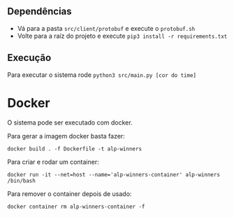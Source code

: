 ## Dependências
- Vá para a pasta `src/client/protobuf` e execute o `protobuf.sh`
- Volte para a raíz do projeto e execute `pip3 install -r requirements.txt`

## Execução
Para executar o sistema rode `python3 src/main.py [cor do time]`

# Docker
O sistema pode ser executado com docker. 

Para gerar a imagem docker basta fazer:

`docker build . -f Dockerfile -t alp-winners`

Para criar e rodar um container:

`docker run -it --net=host --name='alp-winners-container' alp-winners /bin/bash`

Para remover o container depois de usado:

`docker container rm alp-winners-container -f`
